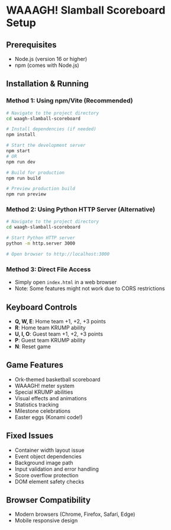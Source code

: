 # WAAAGH! Slamball Scoreboard Setup

## Prerequisites
- Node.js (version 16 or higher)
- npm (comes with Node.js)

## Installation & Running

### Method 1: Using npm/Vite (Recommended)
```bash
# Navigate to the project directory
cd waagh-slamball-scoreboard

# Install dependencies (if needed)
npm install

# Start the development server
npm start
# OR
npm run dev

# Build for production
npm run build

# Preview production build
npm run preview
```

### Method 2: Using Python HTTP Server (Alternative)
```bash
# Navigate to the project directory
cd waagh-slamball-scoreboard

# Start Python HTTP server
python -m http.server 3000

# Open browser to http://localhost:3000
```

### Method 3: Direct File Access
- Simply open `index.html` in a web browser
- Note: Some features might not work due to CORS restrictions

## Keyboard Controls
- **Q, W, E**: Home team +1, +2, +3 points
- **R**: Home team KRUMP ability
- **U, I, O**: Guest team +1, +2, +3 points  
- **P**: Guest team KRUMP ability
- **N**: Reset game

## Game Features
- Ork-themed basketball scoreboard
- WAAAGH! meter system
- Special KRUMP abilities
- Visual effects and animations
- Statistics tracking
- Milestone celebrations
- Easter eggs (Konami code!)

## Fixed Issues
- Container width layout issue
- Event object dependencies
- Background image path
- Input validation and error handling
- Score overflow protection
- DOM element safety checks

## Browser Compatibility
- Modern browsers (Chrome, Firefox, Safari, Edge)
- Mobile responsive design
